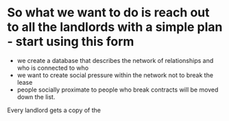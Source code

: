 

# So what we want to do is reach out to all the landlords with a simple plan - start using this form

- we create a database that describes the network of relationships and who is connected to who
- we want to create social pressure within the network not to break the lease
- people socially proximate to people who break contracts will be moved down the list.

Every landlord gets a copy of the 